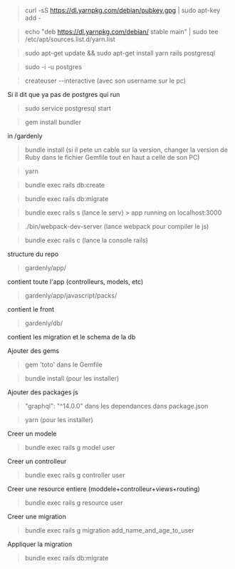 > curl -sS https://dl.yarnpkg.com/debian/pubkey.gpg | sudo apt-key add -

> echo "deb https://dl.yarnpkg.com/debian/ stable main" | sudo tee /etc/apt/sources.list.d/yarn.list

> sudo apt-get update && sudo apt-get install yarn rails postgresql

> sudo -i -u postgres

> createuser --interactive (avec son username sur le pc)



Si il dit que ya pas de postgres qui run
> sudo service postgresql start



> gem install bundler



in /gardenly
> bundle install (si il pete un cable sur la version, changer la version de Ruby dans le fichier Gemfile tout en haut a celle de son PC)

> yarn

> bundle exec rails db:create

> bundle exec rails db:migrate



> bundle exec rails s (lance le serv) > app running on localhost:3000

> ./bin/webpack-dev-server (lance webpack pour compiler le js)

> bundle exec rails c (lance la console rails)


structure du repo
> gardenly/app/

contient toute l'app (controlleurs, models, etc)

> gardenly/app/javascript/packs/

contient le front

> gardenly/db/

contient les migration et le schema de la db

Ajouter des gems
> gem 'toto' dans le Gemfile

> bundle install (pour les installer)


Ajouter des packages js
> "graphql": "^14.0.0" dans les dependances dans package.json

> yarn (pour les installer)


Creer un modele
> bundle exec rails g model user


Creer un controlleur
> bundle exec rails g controller user


Creer une resource entiere (moddele+controlleur+views+routing)
> bundle exec rails g resource user


Creer une migration
> bundle exec rails g migration add_name_and_age_to_user


Appliquer la migration
> bundle exec rails db:migrate



